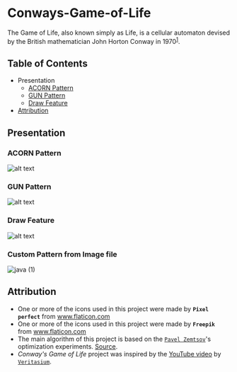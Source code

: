 # Conways-Game-of-Life
The Game of Life, also known simply as Life, is a cellular automaton devised by the British mathematician John Horton Conway in 1970<sup>[1](https://en.wikipedia.org/wiki/Conways_Game_of_Life)</sup>.

## Table of Contents
* Presentation
  *  [ACORN Pattern](#acorn-pattern)
  *  [GUN Pattern](#gun-pattern)
  *  [Draw Feature](#draw-feature)
* [Attribution](#attribution)



## Presentation
### ACORN Pattern
![alt text](https://github.com/sadigaxund/Math-and-Coding-Challanges/blob/main/1.%20Conway's%20Game%20of%20Life/res/pre_img/acorn_vid.gif "vid_acorn")
### GUN Pattern
![alt text](https://github.com/sadigaxund/Math-and-Coding-Challanges/blob/main/1.%20Conway's%20Game%20of%20Life/res/pre_img/gun_vid.gif "gun_vid")
### Draw Feature
![alt text](https://github.com/sadigaxund/Math-and-Coding-Challanges/blob/main/1.%20Conway's%20Game%20of%20Life/res/pre_img/draw_vid.gif "draw_vid")
### Custom Pattern from Image file
![java (1)](https://user-images.githubusercontent.com/48419889/134262949-5a6d6937-9493-487f-84e2-6f7e4ba53d0e.png)



## Attribution
  - One or more of the icons used in this project were made by <b> `Pixel perfect`</b> from www.flaticon.com
  - One or more of the icons used in this project were made by <b> `Freepik`</b> from www.flaticon.com
  - The main algorithm of this project is based on the <a href="https://pzemtsov.github.io/">`Pavel Zemtsov`</a>'s optimization experiments. <a href="https://pzemtsov.github.io/2015/04/24/game-of-life-hash-tables-and-hash-codes.html">Source</a>.
  -  <i>Conway's Game of Life</i> project was inspired by the <a href="https://youtu.be/HeQX2HjkcNo?t=60">YouTube video</a> by <a href = "https://www.youtube.com/channel/UCHnyfMqiRRG1u-2MsSQLbXA"> `Veritasium`</a>.

